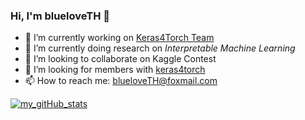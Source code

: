 ### Hi, I'm blueloveTH 👋

- 🔭 I’m currently working on [Keras4Torch Team](https://github.com/keras4torch-team)
- 🌱 I’m currently doing research on *Interpretable Machine Learning*
- 👯 I’m looking to collaborate on Kaggle Contest
- 🤔 I’m looking for members with [keras4torch](https://github.com/keras4torch-team/keras4torch)
- 📫 How to reach me: blueloveTH@foxmail.com

[![my_gitHub_stats](https://github-readme-stats.vercel.app/api?username=blueloveTH)]()
